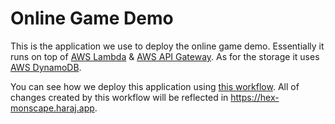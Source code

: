 # Online Game Demo

This is the application we use to deploy the online game demo. Essentially it runs on top of [AWS Lambda](https://aws.amazon.com/lambda/) & [AWS API Gateway](https://aws.amazon.com/api-gateway/). As for the storage it uses [AWS DynamoDB](https://aws.amazon.com/dynamodb/).

You can see how we deploy this application using [this workflow](../.github/workflows/deploy.yml#L51-L113). All of changes created by this workflow will be reflected in https://hex-monscape.haraj.app.